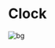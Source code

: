 # Clock
![bg](https://github.com/Abbas-Bohra0/Clock/assets/116619149/0e3ae726-facd-48b4-8b07-324791066c09)
